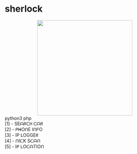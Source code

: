 # sherlock
<center><img src="https://intpicture.com/wp-content/uploads/2013/02/Sherlock-24.jpg" height="300px"></center>
python3 php<br>
[1] - SEᗩᖇᑕᕼ ᑕᗩᖇ <br>
[2] - ᑭᕼOᑎE IᑎᖴO    <br>
[3] - IP ᒪOGGEᖇ         <br>
[4] - ᑎIᑕK Sᑕᗩᑎ<br>
[5] - Iᑭ ᒪOᑕᗩTIOᑎ<br>

